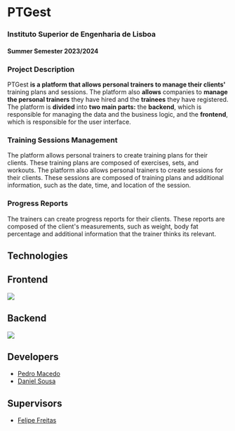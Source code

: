# PTGest

### Instituto Superior de Engenharia de Lisboa
#### Summer Semester 2023/2024


### Project Description
PTGest **is a platform that allows personal trainers to manage their clients'** training plans and sessions. The platform also **allows** companies to **manage the personal trainers** they have hired and the **trainees** they have registered. The platform is **divided** into **two main parts:** the **backend**, which is responsible for managing the data and the business logic, and the **frontend**, which is responsible for the user interface.

### Training Sessions Management
The platform allows personal trainers to create training plans for their clients. These training plans are composed of exercises, sets, and workouts. The platform also allows personal trainers to create sessions for their clients. These sessions are composed of training plans and additional information, such as the date, time, and location of the session.


### Progress Reports
The trainers can create progress reports for their clients. These reports are composed of the client's measurements, such as weight, body fat percentage and additional information that the trainer thinks its relevant.


## Technologies
## Frontend

![](https://skillicons.dev/icons?i=typescript,vue,vite,css)

## Backend
![](https://skillicons.dev/icons?i=kotlin,spring,postgresql,docker)

## Developers

- [Pedro Macedo](https://github.com/PedroMacedoo)
- [Daniel Sousa](https://github.com/DanielSousa01)

## Supervisors

- [Felipe Freitas](https://github.com/fbfreitas)
